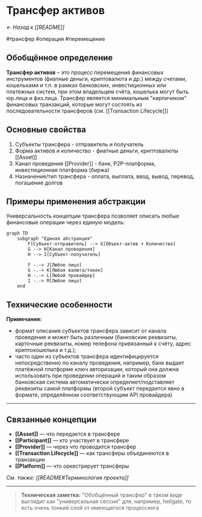 # Трансфер активов

*← Назад к [[README]]*

#трансфер #операция #перемещение

## Обобщённое определение

**Трансфер активов** – это процесс перемещения финансовых инструментов (фиатные деньги, криптовалюта и др.) между счетами, кошельками и т.п. в рамках банковских, инвестиционных или платежных систем, при этом владельцем счёта, кошелька могут быть юр.лица и физ.лица. Трансфер является минимальным "кирпичиком" финансовых транзакций, которые могут состоять из последовательности трансферов (см. [[Transaction Lifecycle]])

## Основные свойства
1. Субъекты трансфера - отправитель и получатель
2. Форма активов и количество - фиатные деньги, криптовалюты [[Asset]]
3. Канал проведения [[Provider]] - банк, P2P-платформа, инвестиционная платформа (биржа)
4. Назначение/тип трансфера - оплата, выплата, ввод, вывод, перевод, погашение долгов 

## Примеры применения абстракции

Универсальность концепции трансфера позволяет описать любые финансовые операции через единую модель:

```mermaid
graph TD
    subgraph "Единая абстракция"
        F[Субъект-отправитель] --> G[Объект-актив + Количество]
        G --> H[Канал проведения]
        H --> I[Субъект-получатель]
        
        F -.-> J[Любое лицо]
        G -.-> K[Любая валюта/токен]
        H -.-> L[Любой провайдер]
        I -.-> M[Любое лицо]
    end
```

## Технические особенности

**Примечания:**
- формат описания субъектов трансфера зависит от канала проведения и может быть различным (банковские реквизиты, карточные реквизиты, номер телефона привязанный к счёту, адрес криптокошелька и т.д.);
- часто один из субъектов трансфера идентифицируется непосредственно по каналу проведения, например, банк выдает платёжной платформе ключ авторизации, который она должна использовать при проведении операций и таким образом банковская система автоматически определяет/подставляет реквизиты самой платформы (второй субъект передается явно в формате, определённом соответствующим API провайдера)

---

## Связанные концепции

- **[[Asset]]** — что передается в трансфере
- **[[Participant]]** — кто участвует в трансфере
- **[[Provider]]** — через что проводится трансфер  
- **[[Transaction Lifecycle]]** — как трансферы объединяются в транзакции
- **[[Platform]]** — что оркестрирует трансферы

*См. также: [[README#Терминология проекта]]*

---

> **Техническая заметка:** "Обобщённый трансфер" в таком виде выглядит как "универсальная сессия" для, например, hellgate, то есть очень тонкий слой от имеющегося процессинга
